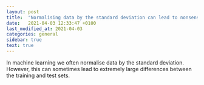 ```yaml
---
layout: post
title:  "Normalising data by the standard deviation can lead to nonsense results"
date:   2021-04-03 12:33:47 +0100
last_modified_at: 2021-04-03
categories: general
sidebar: true
text: true
---
```


In machine learning we often normalise data by the standard deviation. However, this can sometimes lead to extremely large differences between the training and test sets.